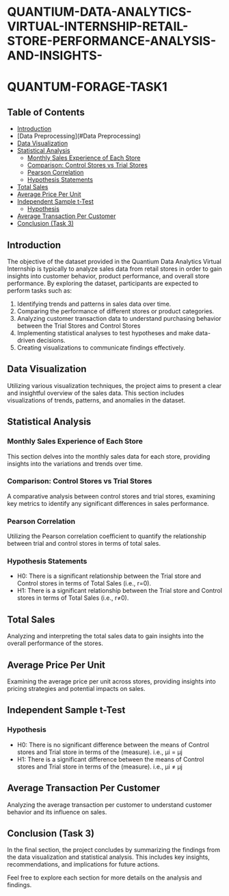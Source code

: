 # QUANTIUM-DATA-ANALYTICS-VIRTUAL-INTERNSHIP-RETAIL-STORE-PERFORMANCE-ANALYSIS-AND-INSIGHTS-

# QUANTUM-FORAGE-TASK1

## Table of Contents

- [Introduction](#introduction)
- [Data Preprocessing](#Data Preprocessing)
- [Data Visualization](#data-visualization)
- [Statistical Analysis](#statistical-analysis)
  - [Monthly Sales Experience of Each Store](#monthly-sales-experience-of-each-store)
  - [Comparison: Control Stores vs Trial Stores](#comparison-control-stores-vs-trial-stores)
  - [Pearson Correlation](#pearson-correlation)
  - [Hypothesis Statements](#hypothesis-statements)
- [Total Sales](#total-sales)
- [Average Price Per Unit](#avg-price-per-unit)
- [Independent Sample t-Test](#independent-sample-t-test)
  - [Hypothesis](#hypothesis)
- [Average Transaction Per Customer](#avg-transaction-per-customer)
- [Conclusion (Task 3)](#conclusion-task-3)

## Introduction
The objective of the dataset provided in the Quantium Data Analytics Virtual Internship is typically to analyze sales data from retail stores in order to gain insights into customer behavior, product performance, and overall store performance. By exploring the dataset, participants are expected to perform tasks such as:

1. Identifying trends and patterns in sales data over time.
2. Comparing the performance of different stores or product categories.
3. Analyzing customer transaction data to understand purchasing behavior between the Trial Stores and Control Stores
4. Implementing statistical analyses to test hypotheses and make data-driven decisions.
5. Creating visualizations to communicate findings effectively.

## Data Visualization

Utilizing various visualization techniques, the project aims to present a clear and insightful overview of the sales data. This section includes visualizations of trends, patterns, and anomalies in the dataset.

## Statistical Analysis

### Monthly Sales Experience of Each Store

This section delves into the monthly sales data for each store, providing insights into the variations and trends over time.

### Comparison: Control Stores vs Trial Stores

A comparative analysis between control stores and trial stores, examining key metrics to identify any significant differences in sales performance.

### Pearson Correlation

Utilizing the Pearson correlation coefficient to quantify the relationship between trial and control stores in terms of total sales.

### Hypothesis Statements

- H0: There is a significant relationship between the Trial store and Control stores in terms of Total Sales (i.e., r=0).
- H1: There is a significant relationship between the Trial store and Control stores in terms of Total Sales (i.e., r≠0).

## Total Sales

Analyzing and interpreting the total sales data to gain insights into the overall performance of the stores.

## Average Price Per Unit

Examining the average price per unit across stores, providing insights into pricing strategies and potential impacts on sales.

## Independent Sample t-Test

### Hypothesis

- H0: There is no significant difference between the means of Control stores and Trial store in terms of the (measure). i.e., μi = μj
- H1: There is a significant difference between the means of Control stores and Trial store in terms of the (measure). i.e., μi ≠ μj

## Average Transaction Per Customer

Analyzing the average transaction per customer to understand customer behavior and its influence on sales.

## Conclusion (Task 3)

In the final section, the project concludes by summarizing the findings from the data visualization and statistical analysis. This includes key insights, recommendations, and implications for future actions.

Feel free to explore each section for more details on the analysis and findings.
